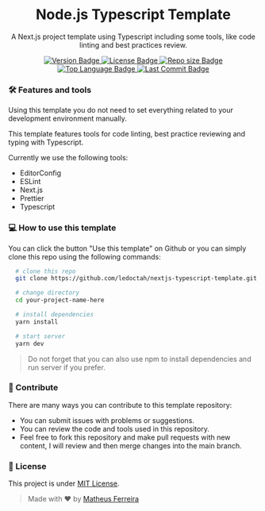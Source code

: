 <h1 align="center">Node.js Typescript Template</h1>

<p align="center">
  A Next.js project template using Typescript including some tools, like code linting and best practices review.
</p>

<p align="center">
  <a href="https://github.com/ledoctah/nextjs-typescript-template">
    <img src="https://img.shields.io/github/package-json/v/ledoctah/nextjs-typescript-template" alt="Version Badge" />
  </a>

  <a href="https://github.com/ledoctah/nextjs-typescript-template/blob/main/LICENSE.md">
    <img src="https://shields.io/github/license/ledoctah/nextjs-typescript-template" alt="License Badge" />
  </a>

  <a href="https://github.com/ledoctah/nextjs-typescript-template">
    <img src="https://shields.io/github/repo-size/ledoctah/nextjs-typescript-template" alt="Repo size Badge" />
  </a>

  <a href="https://github.com/ledoctah/nextjs-typescript-template">
    <img src="https://shields.io/github/languages/top/ledoctah/nextjs-typescript-template" alt="Top Language Badge" />
  </a>

  <a href="https://github.com/ledoctah/nextjs-typescript-template">
    <img src="https://shields.io/github/last-commit/ledoctah/nextjs-typescript-template" alt="Last Commit Badge" />
  </a>
</p>

### 🛠️ Features and tools

Using this template you do not need to set everything related to your development environment manually.

This template features tools for code linting, best practice reviewing and typing with Typescript.

Currently we use the following tools:

- EditorConfig
- ESLint
- Next.js
- Prettier
- Typescript

### 💻 How to use this template

You can click the button "Use this template" on Github or you can simply clone this repo using the following commands:

```bash
  # clone this repo
  git clone https://github.com/ledoctah/nextjs-typescript-template.git your-project-name-here

  # change directory
  cd your-project-name-here

  # install dependencies
  yarn install

  # start server
  yarn dev
```
> Do not forget that you can also use npm to install dependencies and run server if you prefer.

### 🤝 Contribute

There are many ways you can contribute to this template repository:

- You can submit issues with problems or suggestions.
- You can review the code and tools used in this repository.
- Feel free to fork this repository and make pull requests with new content, I will review and then merge changes into the main branch.

### 📄 License

This project is under [MIT License](https://github.com/ledoctah/nextjs-typescript-template/blob/main/LICENSE.md).

> Made with ❤️ by [Matheus Ferreira](https://github.com/ledoctah)
